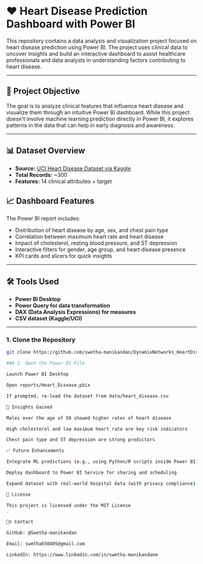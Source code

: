 # ❤️ Heart Disease Prediction Dashboard with Power BI

This repository contains a data analysis and visualization project focused on heart disease prediction using Power BI. The project uses clinical data to uncover insights and build an interactive dashboard to assist healthcare professionals and data analysts in understanding factors contributing to heart disease.

---

## 🧠 Project Objective

The goal is to analyze clinical features that influence heart disease and visualize them through an intuitive Power BI dashboard. While this project doesn't involve machine learning prediction directly in Power BI, it explores patterns in the data that can help in early diagnosis and awareness.

---

## 📊 Dataset Overview

- **Source:** [UCI Heart Disease Dataset via Kaggle](https://www.kaggle.com/datasets/cherngs/heart-disease-cleveland-uci)
- **Total Records:** ~300
- **Features:** 14 clinical attributes + target
## 📈 Dashboard Features

The Power BI report includes:

- Distribution of heart disease by age, sex, and chest pain type
- Correlation between maximum heart rate and heart disease
- Impact of cholesterol, resting blood pressure, and ST depression
- Interactive filters for gender, age group, and heart disease presence
- KPI cards and slicers for quick insights

---

## 🛠️ Tools Used

- **Power BI Desktop**
- **Power Query for data transformation**
- **DAX (Data Analysis Expressions) for measures**
- **CSV dataset (Kaggle/UCI)**

---
### 1. Clone the Repository

```bash
git clone https://github.com/swetha-manikandan/DynamixNetworks_HeartDisease

### 2. Open the Power BI File

Launch Power BI Desktop

Open reports/Heart_Disease.pbix

If prompted, re-load the dataset from data/heart_disease.csv

🧪 Insights Gained

Males over the age of 50 showed higher rates of heart disease

High cholesterol and low maximum heart rate are key risk indicators

Chest pain type and ST depression are strong predictors

✅ Future Enhancements

Integrate ML predictions (e.g., using Python/R scripts inside Power BI)

Deploy dashboard to Power BI Service for sharing and scheduling

Expand dataset with real-world hospital data (with privacy compliance)

📄 License

This project is licensed under the MIT License
.

🙋‍♀️ Contact

GitHub: @Swetha-manikandan

Email: swetha030405@gmail.com

LinkedIn: https://www.linkedin.com/in/swetha-manikandanm

